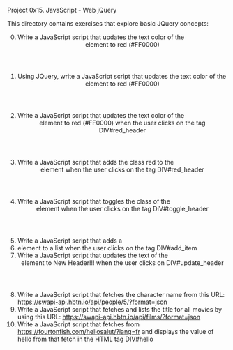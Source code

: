 Project 0x15. JavaScript - Web jQuery

This directory contains exercises that explore basic JQuery concepts:

  0. Write a JavaScript script that updates the text color of the <header> element to red (#FF0000)
  1. Using JQuery, write a JavaScript script that updates the text color of the <header> element to red (#FF0000)
  2. Write a JavaScript script that updates the text color of the <header> element to red (#FF0000) when the user clicks on the tag DIV#red_header
  3. Write a JavaScript script that adds the class red to the <header> element when the user clicks on the tag DIV#red_header
  4. Write a JavaScript script that toggles the class of the <header> element when the user clicks on the tag DIV#toggle_header
  5. Write a JavaScript script that adds a <li> element to a list when the user clicks on the tag DIV#add_item
  6. Write a JavaScript script that updates the text of the <header> element to New Header!!! when the user clicks on DIV#update_header
  7. Write a JavaScript script that fetches the character name from this URL: https://swapi-api.hbtn.io/api/people/5/?format=json
  8. Write a JavaScript script that fetches and lists the title for all movies by using this URL: https://swapi-api.hbtn.io/api/films/?format=json
  9. Write a JavaScript script that fetches from https://fourtonfish.com/hellosalut/?lang=fr and displays the value of hello from that fetch in the HTML tag DIV#hello
